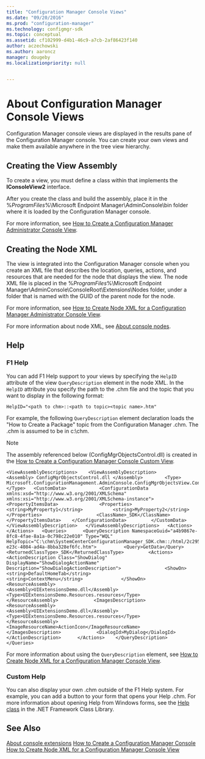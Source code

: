 ```yaml
---
title: "Configuration Manager Console Views"
ms.date: "09/20/2016"
ms.prod: "configuration-manager"
ms.technology: configmgr-sdk
ms.topic: conceptual
ms.assetid: cf102999-d4b1-46c9-a7cb-2af86423f140
author: aczechowski
ms.author: aaroncz
manager: dougeby
ms.localizationpriority: null


---
```

# About Configuration Manager Console Views
Configuration Manager console views are displayed in the results pane of the Configuration Manager console. You can create your own views and make them available anywhere in the tree view hierarchy.  

## Creating the View Assembly  
 To create a view, you must define a class within that implements the **IConsoleView2** interface.  

 After you create the class and build the assembly, place it in the %*ProgramFiles*%\Microsoft Endpoint Manager\AdminConsole\bin folder where it is loaded by the Configuration Manager console.  

 For more information, see [How to Create a Configuration Manager Administrator Console View](../../../../develop/core/servers/console/how-to-create-a-configuration-manager-console-custom-view.md).  

## Creating the Node XML  
 The view is integrated into the Configuration Manager console when you create an XML file that describes the location, queries, actions, and resources that are needed for the node that displays the view. The node XML file is placed in the %*ProgramFiles*%\Microsoft Endpoint Manager\AdminConsole\ConsoleRoot\Extensions\Nodes folder, under a folder that is named with the GUID of the parent node for the node.  

 For more information, see [How to Create Node XML for a Configuration Manager Administrator Console View](../../../../develop/core/servers/console/how-to-create-node-xml-for-a-configuration-manager-console-grid-view.md).  

 For more information about node XML, see [About console nodes](about-configuration-manager-console-nodes.md).  

## Help  

### F1 Help  
 You can add F1 Help support to your views by specifying the `HelpID` attribute of the view `QueryDescription` element in the node XML. In the `HelpID` attribute you specify the path to the .chm file and the topic that you want to display in the following format:  

 `HelpID="<path to chm>::<path to topic><topic name>.htm"`  

 For example, the following `QueryDescription` element declaration loads the "How to Create a Package" topic from the Configuration Manager .chm. The .chm is assumed to be in c:\chm.  

> [!NOTE]
>  The assembly referenced below (ConfigMgrObjectsControl.dll) is created in the [How to Create a Configuration Manager Console Custom View](../../../../develop/core/servers/console/how-to-create-a-configuration-manager-console-custom-view.md).  

```  
<ViewAssemblyDescriptions>    <ViewAssemblyDescription>         <Assembly> ConfigMgrObjectsControl.dll </Assembly>        <Type> Microsoft.ConfigurationManagement.AdminConsole.ConfigMgrObjectsView.ConfigMgrObjectsViewDescription </Type>   <CustomData>            <ConfigurationData xmlns:xsd="http://www.w3.org/2001/XMLSchema" xmlns:xsi="http://www.w3.org/2001/XMLSchema-instance">       <PropertyItemsData>               <Properties>                       <string>MyProperty1</string>           <string>MyProperty2</string>                   </Properties>                    <ClassName>_SDK</ClassName>               </PropertyItemsData>    </ConfigurationData>         </CustomData>      </ViewAssemblyDescription>   </ViewAssemblyDescriptions>   <Actions>  </Actions>   <Queries>      <QueryDescription NamespaceGuid="a4b9867e-8fc8-4fae-8a1a-0c798c22e010" Type="WQL" HelpTopic="C:\chm\SystemCenterConfigurationManager_SDK.chm::/html/2c295b3b-e23c-4084-ad4a-8bba328ef6fc.htm">          <Query>GetData</Query>          <ReturnedClassType>_SDK</ReturnedClassType>         <Actions>               <ActionDescription Class="ShowDialog" DisplayName="ShowDialogActionName" Description="ShowDialogActionDescription">                <ShowOn>                   <string>DefaultHomeTab</string>                   <string>ContextMenu</string>              </ShowOn>               <ResourceAssembly>                  <Assembly>UIExtensionsDemo.dll</Assembly>                      <Type>UIExtensionsDemo.Resources.resources</Type>              </ResourceAssembly>             <ImagesDescription>                <ResourceAssembly>                   <Assembly>UIExtensionsDemo.dll</Assembly>                  <Type>UIExtensionsDemo.Resources.resources</Type>    </ResourceAssembly>                  <ImageResourceName>ActionIcon</ImageResourceName>  </ImagesDescription>             <DialogId>MyDialog</DialogId>          </ActionDescription>      </Actions>    </QueryDescription>  </Queries>  
```  

 For more information about using the `QueryDescription` element, see [How to Create Node XML for a Configuration Manager Console View](../../../../develop/core/servers/console/how-to-create-node-xml-for-a-configuration-manager-console-grid-view.md).  

### Custom Help  
 You can also display your own .chm outside of the F1 Help system. For example, you can add a button to your form that opens your Help .chm. For more information about opening Help from Windows forms, see the [Help class](/dotnet/api/system.windows.forms.help) in the .NET Framework Class Library.  

## See Also  
[About console extensions](about-configuration-manager-console-extension.md)
 [How to Create a Configuration Manager Console](../../../../develop/core/servers/console/how-to-create-a-configuration-manager-console-custom-view.md)   
 [How to Create Node XML for a Configuration Manager Console View](../../../../develop/core/servers/console/how-to-create-node-xml-for-a-configuration-manager-console-grid-view.md)
